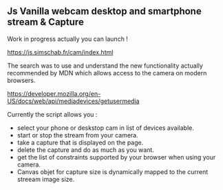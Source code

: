 ## Js Vanilla webcam desktop and smartphone stream & Capture

Work in progress actually you can launch !

https://js.simschab.fr/cam/index.html

The search was to use and understand the new functionality actually recommended by MDN which allows access to the camera on modern browsers.

https://developer.mozilla.org/en-US/docs/web/api/mediadevices/getusermedia

Currently the script allows you :

- select your phone or deskstop cam in list of devices available.
- start or stop the stream from your camera.
- take a capture that is displayed on the page.
- delete the capture and do as much as you want.
- get the list of constraints supported by your browser when using your camera.
- Canvas objet for capture size is dynamically mapped to the current streeam image size.
